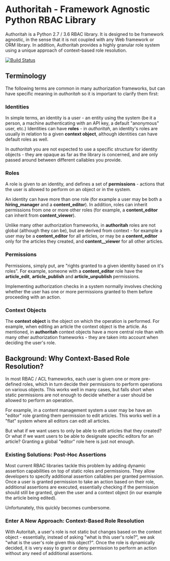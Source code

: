Authoritah - Framework Agnostic Python RBAC Library
===================================================
Authoritah is a Python 2.7 / 3.6 RBAC library. It is designed to be framework 
agnostic, in the sense that it is not coupled with any Web framework or ORM
library. In addition, Authoritah provides a highly granular role system using 
a unique approach of context-based role resolution. 

[![Build Status](https://travis-ci.org/shoppimon/authoritah.svg?branch=master)](https://travis-ci.org/shoppimon/authoritah)

## Terminology
The following terms are common in many authorization frameworks, but can have
specific meaning in *authoritah* so it is important to clarify them first:

### Identities
In simple terms, an identity is a user - an entity using the system (be it a 
person, a machine authenticating with an API key, a default "anonymous" user, 
etc.) Identities can have **roles** - in *authoritah*, an identity's roles are 
usually in relation to a given **context object**, although identities can have
default roles as well.

In *authoritah* you are not expected to use a specific structure for identity
objects - they are opaque as far as the library is concerned, and are only 
passed around between different callables you provide. 

### Roles
A role is given to an identity, and defines a set of **permissions** - actions 
that the user is allowed to perform on an object or in the system.

An identity can have more than one role (for example a user may be both a 
**hiring_manager** and a **content_editor**).  In addition, roles can inherit 
permissions from one or more other roles (for example, a **content_editor** can 
inherit from **content_viewer**). 

Unlike many other authorization frameworks, in **authoritah** roles are not
global (although they can be), but are derived from context - for example a 
user may be a **content_editor** for all articles, or may be a 
**content_editor** only for the articles they created, and **content__viewer**
for all other articles. 

### Permissions
Permissions, simply put, are "rights granted to a given identity based on it's
roles". For example, someone with a **content_editor** role have the 
**article_edit**, **article_publish** and **article_unpublish** permissions.

Implementing authorization checks in a system normally involves checking 
whether the user has one or more permissions granted to them before proceeding
with an action. 

### Context Objects
The **context object** is the object on which the operation is performed. For
example, when editing an article the context object is the article. As 
mentioned, in **authoritah** context objects have a more central role than
with many other authorization frameworks - they are taken into account when
deciding the user's role. 

## Background: Why Context-Based Role Resolution?
In most RBAC / ACL frameworks, each user is given one or more pre-defined 
roles, which in turn decide their permissions to perform operations on various
objects. This works well in many cases, but falls short when static permissions
are not enough to decide whether a user should be allowed to perform an 
operation.

For example, in a content management system a user may be have an "editor" role
granting them permission to edit articles. This works well in a "flat" system 
where all editors can edit all articles. 

But what if we want users to only be able to edit articles that they created? 
Or what if we want users to be able to designate specific editors for an 
article? Granting a global "editor" role here is just not enough. 

### Existing Solutions: Post-Hoc Assertions
Most current RBAC libraries tackle this problem by adding dynamic assertion
capabilities on top of static roles and permissions. They allow developers to 
specify additional assertion callables per granted permission. Once a user is
granted permission to take an action based on their role, additional 
assertions are executed, essentially checking if the permission should still 
be granted, given the user and a context object (in our example the article
being edited).

Unfortunately, this quickly becomes cumbersome.

### Enter A New Approach: Context-Based Role Resolution
With Autoritah, a user's role is not static but changes based on the context
object - essentially, instead of asking "what is this user's role?", we ask
"what is the user's role given this object?". Once the role is dynamically 
decided, it is very easy to grant or deny permission to perform an action 
without any need of additional assertions. 
